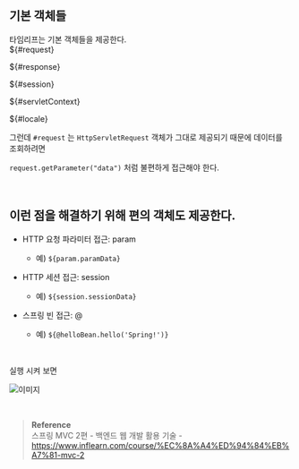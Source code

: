 ## 기본 객체들

타임리프는 기본 객체들을 제공한다.<br/>
${#request}

${#response}

${#session}

${#servletContext}

${#locale}



그런데 `#request` 는 `HttpServletRequest` 객체가 그대로 제공되기 때문에 데이터를 조회하려면

`request.getParameter("data")` 처럼 불편하게 접근해야 한다.


<br/>


## 이런 점을 해결하기 위해 편의 객체도 제공한다.

- HTTP 요청 파라미터 접근: param

    - 예) `${param.paramData}`

- HTTP 세션 접근: session

    - 예) `${session.sessionData}`

- 스프링 빈 접근: @

    - 예) `${@helloBean.hello('Spring!')}`


<br/>


실행 시켜 보면

![이미지](/programming/img/겨3.PNG)


<br/>

>**Reference** <br/>스프링 MVC 2편 - 백엔드 웹 개발 활용 기술 - https://www.inflearn.com/course/%EC%8A%A4%ED%94%84%EB%A7%81-mvc-2